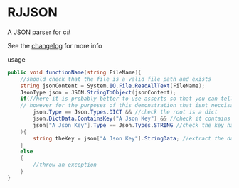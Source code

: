# RJJSON
A JSON parser for c#

See the [changelog](https://github.com/RJ-Infinity/RJJSON/blob/main/Changelog.md) for more info


usage
```c#
public void functionName(string FileName){
	//should check that the file is a valid file path and exists
	string jsonContent = System.IO.File.ReadAllText(FileName);
	JsonType json = JSON.StringToObject(jsonContent);
	if(//here it is probably better to use asserts so that you can tell where the exception occured
	// however for the purposes of this demonstration that isnt neccisary
		json.Type == Json.Types.DICT && //check the root is a dict
		json.DictData.ContainsKey("A Json Key") && //check it contains the key
		json["A Json Key"].Type == Json.Types.STRING //check the key has the correct type
	){
		string theKey = json["A Json Key"].StringData; //extract the data
	}
	else
	{
		//throw an exception
	}
}
```